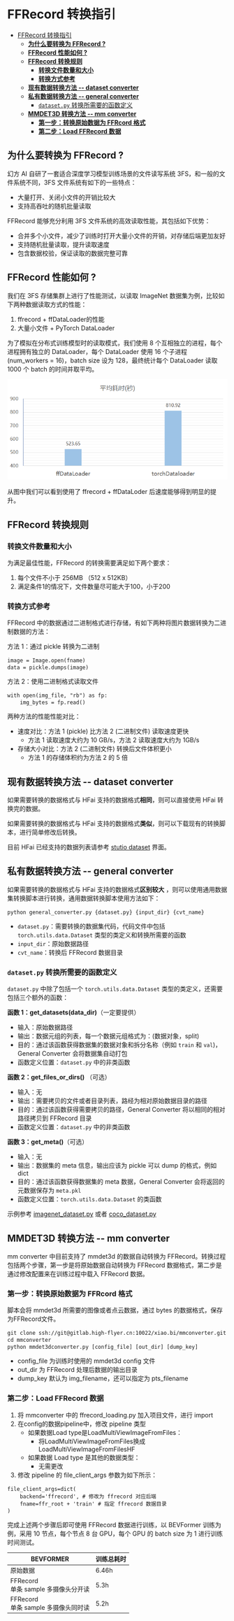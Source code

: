 # FFRecord 转换指引

- [FFRecord 转换指引](#ffrecord-转换指引)
  - [**为什么要转换为 FFRecord ?**](#为什么要转换为-ffrecord-)
  - [**FFRecord 性能如何 ?**](#ffrecord-性能如何-)
  - [**FFRecord 转换规则**](#ffrecord-转换规则)
    - [**转换文件数量和大小**](#转换文件数量和大小)
    - [**转换方式参考**](#转换方式参考)
  - [**现有数据转换方法 -- dataset converter**](#现有数据转换方法----dataset-converter)
  - [**私有数据转换方法 -- general converter**](#私有数据转换方法----general-converter)
    - [`dataset.py` 转换所需要的函数定义](#datasetpy-转换所需要的函数定义)
  - [**MMDET3D 转换方法 -- mm converter**](#mmdet3d-转换方法----mm-converter)
    - [**第一步：转换原始数据为 FFRcord 格式**](#第一步转换原始数据为-ffrcord-格式)
    - [**第二步：Load FFRecord 数据**](#第二步load-ffrecord-数据)


## **为什么要转换为 FFRecord ?**
幻方 AI 自研了一套适合深度学习模型训练场景的文件读写系统 3FS，和一般的文件系统不同，3FS 文件系统有如下的一些特点：

- 大量打开、关闭小文件的开销比较大
- 支持高吞吐的随机批量读取

FFRecord 能够充分利用 3FS 文件系统的高效读取性能，其包括如下优势：
- 合并多个小文件，减少了训练时打开大量小文件的开销，对存储后端更加友好
- 支持随机批量读取，提升读取速度
- 包含数据校验，保证读取的数据完整可靠

## **FFRecord 性能如何 ?**
我们在 3FS 存储集群上进行了性能测试，以读取 ImageNet 数据集为例，比较如下两种数据读取方式的性能：
1. ffrecord + ffDataLoader的性能
2. 大量小文件 + PyTorch DataLoader 

为了模拟在分布式训练模型时的读取模式，我们使用 8 个互相独立的进程，每个进程拥有独立的 DataLoader，每个 DataLoader 使用 16 个子进程 (num_workers = 16)，batch size 设为 128，最终统计每个 DataLoader 读取 1000 个 batch 的时间并取平均。

![](./compare_ffr.jpg)

从图中我们可以看到使用了 ffrecord + ffDataLoder 后速度能够得到明显的提升。

## **FFRecord 转换规则**
### **转换文件数量和大小**
为满足最佳性能，FFRecord 的转换需要满足如下两个要求：
1. 每个文件不小于 256MB （512 x 512KB）
2. 满足条件1的情况下，文件数量尽可能大于100，小于200

### **转换方式参考**
FFRecord 中的数据通过二进制格式进行存储，有如下两种将图片数据转换为二进制数据的方法：

方法 1：通过 pickle 转换为二进制
```
image = Image.open(fname)
data = pickle.dumps(image)
```

方法 2：使用二进制格式读取文件
```
with open(img_file, "rb") as fp:
    img_bytes = fp.read()
```

两种方法的性能性能对比：

- 速度对比：方法 1 (pickle) 比方法 2 (二进制文件) 读取速度更快
    - 方法 1 读取速度大约为 10 GB/s，方法 2 读取速度大约为 1GB/s
- 存储大小对比：方法 2 (二进制文件) 转换后文件体积更小
    - 方法 1 的存储体积约为方法 2 的 5 倍


## **现有数据转换方法 -- dataset converter**

如果需要转换的数据格式与 HFai 支持的数据格式**相同**，则可以直接使用 HFai 转换完的数据。

如果需要转换的数据格式与 HFai 支持的数据格式**类似**，则可以下载现有的转换脚本，进行简单修改后转换。

目前 HFai 已经支持的数据列表请参考 [stutio dataset](http://studio.yinghuo.high-flyer.cn/#/datasets) 界面。



## **私有数据转换方法 -- general converter**

如果需要转换的数据格式与 HFai 支持的数据格式**区别较大**
，则可以使用通用数据集转换脚本进行转换，通用数据转换脚本使用方法如下：
```
python general_converter.py {dataset.py} {input_dir} {cvt_name}
```

- `dataset.py`：需要转换的数据集代码，代码文件中包括 `torch.utils.data.Dataset` 类型的类定义和转换所需要的函数
- `input_dir`：原始数据路径
- `cvt_name`：转换后 FFRecord 数据目录

### `dataset.py` 转换所需要的函数定义

`dataset.py` 中除了包括一个 `torch.utils.data.Dataset` 类型的类定义，还需要包括三个额外的函数：

**函数 1：get_datasets(data_dir)**（一定要提供） 
- 输入：原始数据路径
- 输出：数据元组的列表，每一个数据元组格式为：(数据对象，split)
- 目的：通过该函数获得数据集的数据对象和拆分名称（例如 `train` 和 `val`)，General Converter 会将数据集自动打包
- 函数定义位置：`dataset.py` 中的非类函数

**函数 2：get_files_or_dirs()** （可选）
- 输入：无
- 输出：需要拷贝的文件或者目录列表，路经为相对原始数据目录的路径
- 目的：通过该函数获得需要拷贝的路径，General Converter 将以相同的相对路径拷贝到 FFRecord 目录
- 函数定义位置：`dataset.py` 中的非类函数

**函数 3：get_meta()**（可选）
- 输入：无
- 输出：数据集的 meta 信息，输出应该为 pickle 可以 dump 的格式，例如 dict
- 目的：通过该函数获得数据集的 meta 数据，General Converter 会将返回的元数据保存为 `meta.pkl`
- 函数定义位置：`torch.utils.data.Dataset` 的类函数

示例参考 [imagenet_dataset.py](general_converter/imagenet_dataset.py) 或者 [coco_dataset.py](dataset_converter/coco_dataset.py)

## **MMDET3D 转换方法 -- mm converter**
mm converter 中目前支持了 mmdet3d 的数据自动转换为 FFRecord。转换过程包括两个步骤，第一步是将原始数据自动转换为 FFRecord 数据格式，第二步是通过修改配置来在训练过程中载入 FFRecord 数据。

### **第一步：转换原始数据为 FFRcord 格式**
脚本会将 mmdet3d 所需要的图像或者点云数据，通过 bytes 的数据格式，保存为FFRecord文件。
```
git clone ssh://git@gitlab.high-flyer.cn:10022/xiao.bi/mmconverter.git
cd mmconverter
python mmdet3dconverter.py [config_file] [out_dir] [dump_key]
```
- config_file 为训练时使用的 mmdet3d config 文件
- out_dir 为 FFRecord 处理后数据的输出目录
- dump_key 默认为 img_filename，还可以指定为 pts_filename


### **第二步：Load FFRecord 数据**

1. 将 mmconverter 中的 ffrecord_loading.py 加入项目文件，进行 import
2. 在config的数据pipeline中，修改 pipeline 类型
    - 如果数据Load type是LoadMultiViewImageFromFiles：
        - 将LoadMultiViewImageFromFiles换成LoadMultiViewImageFromFilesHF
    - 如果数据 Load type 是其他的数据类型：
        - 无需更改
3. 修改 pipeline 的 file_client_args 参数为如下所示：
```
file_client_args=dict(
    backend='ffrecord', # 修改为 ffrecord 对应后端
    fname=ffr_root + 'train' # 指定 ffrecord 数据目录
)
```

完成上述两个步骤后即可使用 FFRecord 数据进行训练，以 BEVFormer 训练为例，采用 10 节点，每个节点 8 台 GPU，每个 GPU 的 batch size 为 1 进行训练时间测试。

<!-- |  BEVFORMER | 数据读取+处理耗时| 单Iter耗时| 训练总耗时 |
|  ----  | ----  | --- | --- |
|原始数据|	50th iter: 2.63s<br>others: 0.219s	|50th iter: 4.618<br>others: 2.267|	6.46h|
|FFRecord<br>单条 sample 多摄像头分开读| 50th iter: 2.279<br>others: 0.16| 50th iter: 4.159<br>others: 2.00| 5.3h|
|FFRecord<br>单条 sample 多摄像头同时读|50th iter: 2.22<br>others: 0.15	|50th iter: 4.06<br>others: 1.98	|5.2h| -->

|  BEVFORMER | 训练总耗时 |
|  ----   | --- |
|原始数据|	6.46h|
|FFRecord<br>单条 sample 多摄像头分开读| 5.3h|
|FFRecord<br>单条 sample 多摄像头同时读|5.2h|
